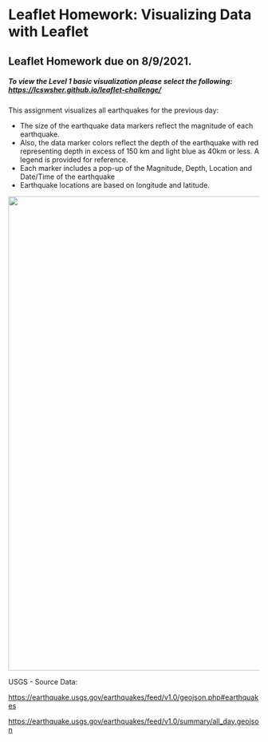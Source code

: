 


# Leaflet Homework: Visualizing Data with Leaflet

## Leaflet Homework due on 8/9/2021. 

##### To view the Level 1  basic visualization please select the following:  https://lcswsher.github.io/leaflet-challenge/

This assignment visualizes all earthquakes for the previous day: 

- The size of the earthquake data markers reflect the magnitude of each earthquake.  
- Also, the data marker colors reflect the depth of the earthquake with red representing  depth in excess of 150 km and light blue  as 40km or less.  A legend is provided for reference. 
- Each marker includes a pop-up of the Magnitude,  Depth, Location and Date/Time of the earthquake
- Earthquake locations are based on longitude and latitude. 

<img src="LeafletEarthQuake_PastDay.PNG" height="950">

USGS - Source Data:

https://earthquake.usgs.gov/earthquakes/feed/v1.0/geojson.php#earthquakes

https://earthquake.usgs.gov/earthquakes/feed/v1.0/summary/all_day.geojson



